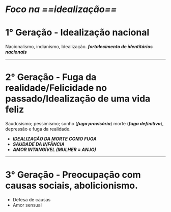 # ***Foco na ==idealização==***

# 1° Geração - Idealização nacional

Nacionalismo, indianismo, Idealização. ***fortalecimento de identitários nacionais***

---
# 2° Geração - Fuga da realidade/Felicidade no passado/Idealização de uma vida feliz

Saudosismo; pessimismo; sonho (***fuga provisória***) morte (***fuga definitiva***), depressão e fuga da realidade.

- ***IDEALIZAÇÃO DA MORTE COMO FUGA***
- ***SAUDADE DA INFÂNCIA***
- ***AMOR INTANGÍVEL (MULHER = ANJO)***

---
# 3° Geração - Preocupação com causas sociais, abolicionismo.

- Defesa de causas
- Amor sensual
